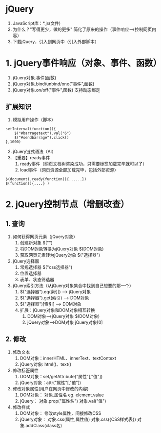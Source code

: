 # jQuery
1. JavaScript库：*.js(文件) 
2. 为什么？"写得更少，做的更多" 简化了原来的操作（事件响应-->控制网页内容）
3. 下载jQuery，引入到网页中（引入外部脚本）

# 1. jQuery事件响应（对象、事件、函数）
1. jQuery对象.事件(函数)
2. jQuery对象.bind/unbind/one("事件",函数)
3. jQuery对象.on/off("事件",函数)  支持动态绑定

## 扩展知识
1. 模拟用户操作（脚本）
```
setInterval(function(){
	$("#barragetext").val("6")
	$("#sendbarrage").click()
},1000)
```
2. jQuery链式语法（AI）
3. 【重要】ready事件
   1. ready事件（网页文档树渲染成功，只需要标签加载完毕就可以了） 
   2. load事件（网页资源全部加载完毕，包括外部资源）
```
$(document).ready(function(){......})
$(function(){....} )
```

# 2. jQuery控制节点（增删改查）
## 1. 查询
1. 如何获得网页元素（jQuery对象）
	1. 创建新对象  $("<img/>")
	2. 将DOM对象转换为jQuery对象   $(DOM对象)
	3. 获取网页元素转为jQuery对象  $("选择器")
2. jQuery选择器
	1. 常规选择器 $("css选择器")
	2. 位置选择器
	3. 表单、状态筛选器
3. jQuery索引方法（从jQuery对象集合中找到自己想要的那一个）
	1. $("选择器").eq(索引)    --> jQuery对象
	2. $("选择器").get(索引)   --> DOM对象
	3. $("选择器")[索引]       --> DOM对象
	4. 扩展：jQuery对象和DOM对象相互转换
		1. DOM对象-->jQuery对象   $(DOM对象)
		2. jQuery对象-->DOM对象   jQuery对象[0]

## 2. 修改
1. 修改文本
	1. DOM对象：innerHTML、innerText、textContext
	2. jQuery对象: html()、text()
2. 修改标签属性
	1. DOM对象：set/getAttribute("属性"[,"值"])
	2. jQuery对象：attr("属性"[,"值"])
3. 修改对象属性(用户在网页中修改的内容)
	1. DOM对象：  对象.属性名   eg.  element.value
	2. jQuery：  对象.prop("属性名")  对象.val("值")
4. 修改样式
	1. DOM对象： 修改style属性，间接修改CSS
	2. jQuery对象： 对象.css(属性,属性值)  对象.css({CSS样式表})  对象.addClass(class名)
		
	